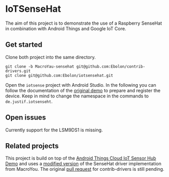 # IoTSenseHat
The aim of this project is to demonstrate the use of a Raspberry SenseHat in combination with Android Things and Google IoT Core.

## Get started
Clone both project into the same directory.
```
git clone -b MacroYau-sensehat git@github.com:Ebolon/contrib-drivers.git
git clone git@github.com:Ebolon/iotsensehat.git
```
Open the `iotsense` project with Android Studio. In the following you can follow the documentation of the [original demo](https://github.com/androidthings/sensorhub-cloud-iot) to prepare and register the device. Keep in mind to change the namespace in the commands to `de.justif.iotsenseht`.

## Open issues
Currently support for the LSM9DS1 is missing.

## Related projects
This project is build on top of the [Android Things Cloud IoT Sensor Hub Demo](https://github.com/androidthings/sensorhub-cloud-iot) and uses a [modified version](https://github.com/Ebolon/contrib-drivers/tree/MacroYau-sensehat) of the SenseHat driver implementation from MacroYou. The original [pull request](https://github.com/androidthings/contrib-drivers/pull/24) for contrib-drivers is still pending.